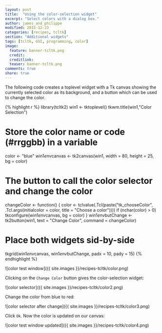 ```yaml
---
layout: post
title:  "Using the color-selection widget"
excerpt: "Select colors with a dialog box."
author: james_and_philippe
modified: 2015-12-23
categories: [recipes, tcltk]
section: "Additional widgets"
tags: [tcltk, GUI, programming, color]
image:
  feature: banner-tcltk.png
  credit: 
  creditlink: 
  teaser: banner-tcltk.png
comments: true
share: true
---
```


The following code creates a toplevel widget with a Tk canvas showing the currently selected color as its background, and a button which can be used to change the color.


{% highlight r %}
library(tcltk2)
win1 <- tktoplevel()
tkwm.title(win1,"Color Selection")

# Store the color name or code (#rrggbb) in a variable
color <- "blue"
win1$env$canvas <- tk2canvas(win1, width = 80, height = 25, bg = color)

# The button to call the color selector and change the color
changeColor <- function() {
  color <- tclvalue(.Tcl(paste("tk_chooseColor",
    .Tcl.args(initialcolor = color, title = "Choose a color"))))
  if (nchar(color) > 0)
    tkconfigure(win1$env$canvas, bg = color)
}
win1$env$butChange <- tk2button(win1, text = "Change Color",
  command = changeColor)

# Place both widgets sid-by-side
tkgrid(win1$env$canvas, win1$env$butChange, padx = 10, pady = 15)
{% endhighlight %}

![color test window]({{ site.images }}/recipes-tcltk/color.png)

Clicking on the `Change Color` button gives the color-selection widget:

![color selector]({{ site.images }}/recipes-tcltk/color2.png)

Change the color from blue to red:

![color selector after change]({{ site.images }}/recipes-tcltk/color3.png)

Click `Ok`. Now the color is updated on our canvas:

![color test window updated]({{ site.images }}/recipes-tcltk/color4.png)

